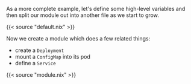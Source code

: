 As a more complete example, let's define some high-level variables and then split our module out into another file as we start to grow.

{{< source "default.nix" >}}

Now we create a module which does a few related things:

- create a `Deployment`
- mount a `ConfigMap` into its pod
- define a `Service`

{{< source "module.nix" >}}

